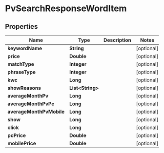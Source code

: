 

# PvSearchResponseWordItem


## Properties

Name | Type | Description | Notes
------------ | ------------- | ------------- | -------------
**keywordName** | **String** |  |  [optional]
**price** | **Double** |  |  [optional]
**matchType** | **Integer** |  |  [optional]
**phraseType** | **Integer** |  |  [optional]
**kwc** | **Long** |  |  [optional]
**showReasons** | **List&lt;String&gt;** |  |  [optional]
**averageMonthPv** | **Long** |  |  [optional]
**averageMonthPvPc** | **Long** |  |  [optional]
**averageMonthPvMobile** | **Long** |  |  [optional]
**show** | **Long** |  |  [optional]
**click** | **Long** |  |  [optional]
**pcPrice** | **Double** |  |  [optional]
**mobilePrice** | **Double** |  |  [optional]



